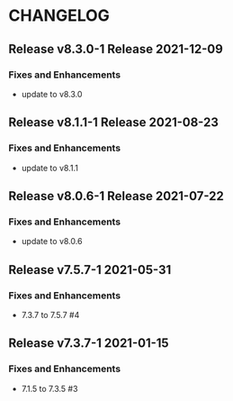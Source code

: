 # CHANGELOG

## Release v8.3.0-1 Release 2021-12-09
### Fixes and Enhancements
- update to v8.3.0

## Release v8.1.1-1 Release 2021-08-23
### Fixes and Enhancements
- update to v8.1.1

## Release v8.0.6-1 Release 2021-07-22
### Fixes and Enhancements
- update to v8.0.6

## Release v7.5.7-1 2021-05-31
### Fixes and Enhancements
- 7.3.7 to 7.5.7 #4

## Release v7.3.7-1 2021-01-15
### Fixes and Enhancements
- 7.1.5 to 7.3.5 #3 


